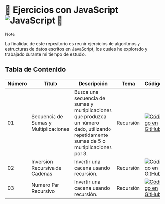 # :penguin: Ejercicios con JavaScript ![JavaScript](https://img.shields.io/badge/javascript-%23323330.svg?style=for-the-badge&logo=javascript&logoColor=%23F7DF1E) :penguin:

> [!NOTE]  
> La finalidad de este repositorio es reunir ejercicios de algoritmos y estructuras de datos escritos en JavaScript, los cuales he explorado y trabajado durante mi tiempo de estudio.

## Tabla de Contenido

| Número | Título                                | Descripción                                                                                                                                | Tema      | Código                                                                                                                                                                                                                                           | Folder                                                                                                          |
| ------ | ------------------------------------- | ------------------------------------------------------------------------------------------------------------------------------------------ | --------- | ------------------------------------------------------------------------------------------------------------------------------------------------------------------------------------------------------------------------------------------------ | --------------------------------------------------------------------------------------------------------------- |
| 01     | Secuencia de Sumas y Multiplicaciones | Busca una secuencia de sumas y multiplicaciones que produzca un número dado, utilizando repetidamente sumas de 5 o multiplicaciones por 3. | Recursión | [![Código en GitHub](https://img.shields.io/badge/Código-181717?logo=github&logoColor=fff&style=flat-square)](https://github.com/devfranciscog/javascript-ejercicios/tree/main/01-secuencia-de-sumas-y-multiplicaciones)                         | [📁](https://github.com/devfranciscog/javascript-ejercicios/tree/main/01-secuencia-de-sumas-y-multiplicaciones) |
| 02     | Inversion Recursiva de Cadenas        | Invertir una cadena usando recursión.                                                                                                      | Recursión | [![Código en GitHub](https://img.shields.io/badge/Código-181717?logo=github&logoColor=fff&style=flat-square)](https://github.com/devfranciscog/javascript-ejercicios/blob/main/02-inversion-recursiva-cadenas/02-inversion-recursiva-cadenas.js) | [📁](https://github.com/devfranciscog/javascript-ejercicios/tree/main/02-inversion-recursiva-cadenas)           |
| 03     | Numero Par Recursivo                  | Invertir una cadena usando recursión.                                                                                                      | Recursión | [![Código en GitHub](https://img.shields.io/badge/Código-181717?logo=github&logoColor=fff&style=flat-square)](https://github.com/devfranciscog/javascript-ejercicios/blob/main/03-numero-par-recursivo/03-numero-par-recursivo.js)               | [📁](https://github.com/devfranciscog/javascript-ejercicios/tree/main/03-numero-par-recursivo)                  |
